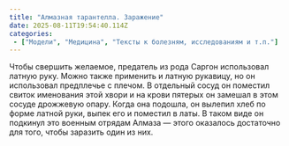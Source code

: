 ```yaml
---
title: "Алмазная тарантелла. Заражение"
date: 2025-08-11T19:54:40.114Z
categories:
 - ["Модели", "Медицина", "Тексты к болезням, исследованиям и т.п."]
---
```


Чтобы свершить желаемое, предатель из рода Саргон использовал латную
руку. Можно также применить и латную рукавицу, но он использовал
предплечье с плечом. В отдельный сосуд он поместил свиток именования
этой хвори и на крови пятерых он замешал в этом сосуде дрожжевую опару.
Когда она подошла, он вылепил хлеб по форме латной руки, выпек его и
поместил в латы. В таком виде он подкинул это военным отрядам Алмаза —
этого оказалось достаточно для того, чтобы заразить один из них.

